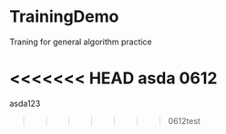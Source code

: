 # TrainingDemo
Traning for general algorithm practice


<<<<<<< HEAD
asda
0612
=======
asda123
>>>>>>> 0612test

